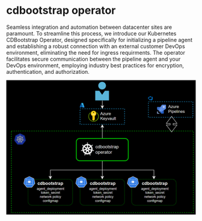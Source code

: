 # cdbootstrap operator

Seamless integration and automation between datacenter sites are paramount. To streamline this process, we introduce our Kubernetes CDBootstrap Operator, designed specifically for initializing a pipeline agent and establishing a robust connection with an external customer DevOps environment, eliminating the need for ingress requirments. The operator facilitates secure communication between the pipeline agent and your DevOps environment, employing industry best practices for encryption, authentication, and authorization.

![Alt Text](hack/cdbootstrap-operator.PNG)

